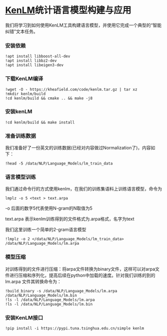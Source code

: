 # [KenLM](https://github.com/kpu/kenlm)统计语言模型构建与应用

我们将学习到如何使用KenLM工具构建语言模型，并使用它完成一个典型的“智能纠错”文本任务。

### 安装依赖
```shell
!apt install libboost-all-dev
!apt install libbz2-dev
!apt install libeigen3-dev
```

### 下载KenLM编译
```shell
!wget -O - https://kheafield.com/code/kenlm.tar.gz | tar xz
!mkdir kenlm/build
!cd kenlm/build && cmake .. && make -j8
```

### 安装kenLM
```shell
!cd kenlm/build && make install
```

### 准备训练数据
我们准备好了一份英文的训练数据(已经对内容做过Normalization了)，内容如下：
```shell
!head -5 /data/NLP/Language_Models/lm_train_data
```

### 语言模型训练
我们通过命令行的方式使用kenlm，在我们的训练集语料上训练语言模型，命令为
```shell
lmplz -o 5 <text > text.arpa
```
-o 后面的数字5代表使用N-gram的N取值为5

text.arpa 表示kenlm训练得到的文件格式为.arpa格式，名字为text

我们这里训练一个简单的2-gram语言模型
```shell
!lmplz -o 2 </data/NLP/Language_Models/lm_train_data> /data/NLP/Language_Models/lm.arpa
```

### 模型压缩
对训练得到的文件进行压缩：将arpa文件转换为binary文件，这样可以对arpa文件进行压缩和序列化，提高后续在python中加载的速度。针对我们训练的到的 lm.arpa 文件其转换命令为：
```shell
!build_binary -s /data/NLP/Language_Models/lm.arpa /data/NLP/Language_Models/lm.bin
!ls -l /data/NLP/Language_Models/lm.arpa
!ls -l /data/NLP/Language_Models/lm.bin
```

### 安装KenLM接口
```shell
!pip install -i https://pypi.tuna.tsinghua.edu.cn/simple kenlm
```
